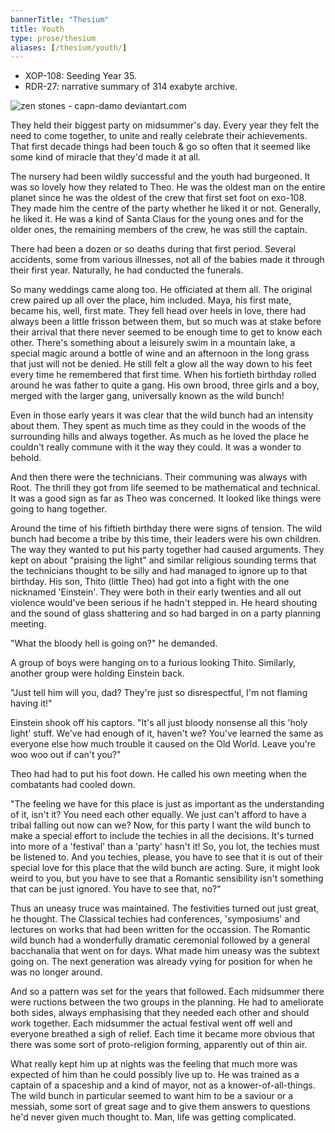```yaml
--- 
bannerTitle: "Thesium" 
title: Youth 
type: prose/thesium
aliases: [/thesium/youth/]
---
```


<div class="quote">


</div>

<div class="data">

- XOP-108: Seeding Year 35.  
- RDR-27: narrative summary of 314 exabyte archive.  

</div>

![zen stones - capn-damo deviantart.com](/images/thesium/zen-stones.jpg)

They held their biggest party on midsummer's day. Every year they felt the need
to come together, to unite and really celebrate their achievements. That first
decade things had been touch & go so often that it seemed like some kind of
miracle that they'd made it at all. 

The nursery had been wildly successful and the youth had burgeoned. It was so
lovely how they related to Theo. He was the oldest man on the entire planet
since he was the oldest of the crew that first set foot on exo-108. They made
him the centre of the party whether he liked it or not. Generally, he liked it.
He was a kind of Santa Claus for the young ones and for the older ones, the
remaining members of the crew, he was still the captain.

There had been a dozen or so deaths during that first period. Several accidents,
some from various illnesses, not all of the babies made it through their first
year. Naturally, he had conducted the funerals.

So many weddings came along too. He officiated at them all. The original crew
paired up all over the place, him included. Maya, his first mate, became his,
well, first mate. They fell head over heels in love, there had always been a
little frisson between them, but so much was at stake before their arrival that
there never seemed to be enough time to get to know each other. There's
something about a leisurely swim in a mountain lake, a special magic around a
bottle of wine and an afternoon in the long grass that just will not be denied.
He still felt a glow all the way down to his feet every time he remembered that
first time. When his fortieth birthday rolled around he was father to quite a
gang. His own brood, three girls and a boy, merged with the larger gang,
universally known as the wild bunch! 

Even in those early years it was clear that the wild bunch had an intensity
about them. They spent as much time as they could in the woods of the
surrounding hills and always together. As much as he loved the place he couldn't
really commune with it the way they could. It was a wonder to behold.

And then there were the technicians. Their communing was always with Root. The
thrill they got from life seemed to be mathematical and technical. It was a good
sign as far as Theo was concerned. It looked like things were going to hang
together.

Around the time of his fiftieth birthday there were signs of tension. The wild
bunch had become a tribe by this time, their leaders were his own children. The
way they wanted to put his party together had caused arguments. They kept on
about "praising the light" and similar religious sounding terms that the
technicians thought to be silly and had managed to ignore up to that birthday.
His son, Thito (little Theo) had got into a fight with the one nicknamed
'Einstein'. They were both in their early twenties and all out violence would've
been serious if he hadn't stepped in. He heard shouting and the sound of glass
shattering and so had barged in on a party planning meeting.

"What the bloody hell is going on?" he demanded.

A group of boys were hanging on to a furious looking Thito. Similarly, another
group were holding Einstein back.

"Just tell him will you, dad? They're just so disrespectful, I'm not flaming
having it!"

Einstein shook off his captors. "It's all just bloody nonsense all this 'holy
light' stuff. We've had enough of it, haven't we? You've learned the same as
everyone else how much trouble it caused on the Old World. Leave you're woo woo
out if can't you?"

Theo had had to put his foot down. He called his own meeting when the combatants
had cooled down.

"The feeling we have for this place is just as important as the understanding of
it, isn't it? You need each other equally. We just can't afford to have a tribal
falling out now can we? Now, for this party I want the wild bunch to make a
special effort to include the techies in all the decisions. It's turned into
more of a 'festival' than a 'party' hasn't it! So, you lot, the techies must be
listened to. And you techies, please, you have to see that it is out of their
special love for this place that the wild bunch are acting. Sure, it might look
weird to you, but you have to see that a Romantic sensibility isn't something
that can be just ignored. You have to see that, no?"

Thus an uneasy truce was maintained. The festivities turned out just great, he
thought. The Classical techies had conferences, 'symposiums' and lectures on
works that had been written for the occassion. The Romantic wild bunch had a
wonderfully dramatic ceremonial followed by a general bacchanalia that went on
for days. What made him uneasy was the subtext going on. The next generation was
already vying for position for when he was no longer around.

And so a pattern was set for the years that followed. Each midsummer there were
ructions between the two groups in the planning. He had to ameliorate both
sides, always emphasising that they needed each other and should work together.
Each midsummer the actual festival went off well and everyone breathed a sigh of
relief. Each time it became more obvious that there was some sort of
proto-religion forming, apparently out of thin air.

What really kept him up at nights was the feeling that much more was expected of
him than he could possibly live up to. He was trained as a captain of a
spaceship and a kind of mayor, not as a knower-of-all-things. The wild bunch in
particular seemed to want him to be a saviour or a messiah, some sort of great
sage and to give them answers to questions he'd never given much thought to.
Man, life was getting complicated.
